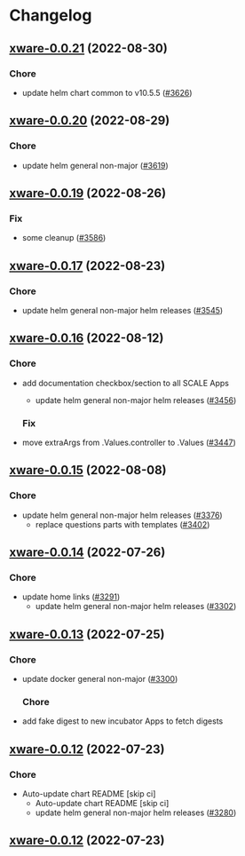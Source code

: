 # Changelog



## [xware-0.0.21](https://github.com/truecharts/charts/compare/xware-0.0.20...xware-0.0.21) (2022-08-30)

### Chore

- update helm chart common to v10.5.5 ([#3626](https://github.com/truecharts/charts/issues/3626))




## [xware-0.0.20](https://github.com/truecharts/charts/compare/xware-0.0.19...xware-0.0.20) (2022-08-29)

### Chore

- update helm general non-major ([#3619](https://github.com/truecharts/charts/issues/3619))




## [xware-0.0.19](https://github.com/truecharts/charts/compare/xware-0.0.17...xware-0.0.19) (2022-08-26)

### Fix

- some cleanup ([#3586](https://github.com/truecharts/charts/issues/3586))




## [xware-0.0.17](https://github.com/truecharts/charts/compare/xware-0.0.16...xware-0.0.17) (2022-08-23)

### Chore

- update helm general non-major helm releases ([#3545](https://github.com/truecharts/charts/issues/3545))




## [xware-0.0.16](https://github.com/truecharts/charts/compare/xware-0.0.15...xware-0.0.16) (2022-08-12)

### Chore

- add documentation checkbox/section to all SCALE Apps
  - update helm general non-major helm releases ([#3456](https://github.com/truecharts/charts/issues/3456))

  ### Fix

- move extraArgs from .Values.controller to .Values ([#3447](https://github.com/truecharts/charts/issues/3447))




## [xware-0.0.15](https://github.com/truecharts/charts/compare/xware-0.0.14...xware-0.0.15) (2022-08-08)

### Chore

- update helm general non-major helm releases ([#3376](https://github.com/truecharts/charts/issues/3376))
  - replace questions parts with templates ([#3402](https://github.com/truecharts/charts/issues/3402))




## [xware-0.0.14](https://github.com/truecharts/apps/compare/xware-0.0.13...xware-0.0.14) (2022-07-26)

### Chore

- update home links ([#3291](https://github.com/truecharts/apps/issues/3291))
  - update helm general non-major helm releases ([#3302](https://github.com/truecharts/apps/issues/3302))




## [xware-0.0.13](https://github.com/truecharts/apps/compare/xware-0.0.12...xware-0.0.13) (2022-07-25)

### Chore

- update docker general non-major ([#3300](https://github.com/truecharts/apps/issues/3300))

  ### Chore

- add fake digest to new incubator Apps to fetch digests




## [xware-0.0.12](https://github.com/truecharts/apps/compare/xware-0.0.11...xware-0.0.12) (2022-07-23)

### Chore

- Auto-update chart README [skip ci]
  - Auto-update chart README [skip ci]
  - update helm general non-major helm releases ([#3280](https://github.com/truecharts/apps/issues/3280))




## [xware-0.0.12](https://github.com/truecharts/apps/compare/xware-0.0.11...xware-0.0.12) (2022-07-23)
